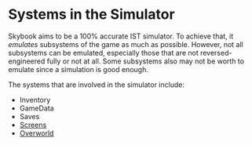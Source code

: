 # Systems in the Simulator
Skybook aims to be a 100% accurate IST simulator. To achieve that, it *emulates*
subsystems of the game as much as possible. However, not all subsystems can be emulated,
especially those that are not reversed-engineered fully or not at all. Some subsystems
also may not be worth to emulate since a simulation is good enough.

The systems that are involved in the simulator include:
- Inventory
- GameData
- Saves
- [Screens](./screen_system.md)
- [Overworld](./overworld_system.md)
